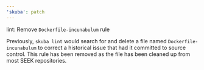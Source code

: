 ```yaml
---
'skuba': patch
---
```


lint: Remove `Dockerfile-incunabulum` rule

Previously, `skuba lint` would search for and delete a file named `Dockerfile-incunabulum` to correct a historical issue that had it committed to source control. This rule has been removed as the file has been cleaned up from most SEEK repositories.
